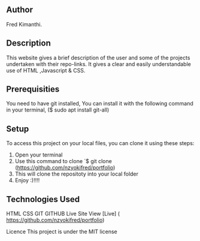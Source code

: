 ## Author
Fred Kimanthi.

## Description
This website gives a brief description of the user and some of the projects undertaken with their repo-links. It gives a clear and easily understandable use of HTML ,Javascript & CSS.

## Prerequisities
You need to have git installed, You can install it with the following command in your terminal, ($ sudo apt install git-all)

## Setup
To access this project on your local files, you can clone it using these steps:

1. Open your terminal
2. Use this command to clone `$ git clone (https://github.com/nzyokifred/portfolio)
3. This will clone the repositoty into your local folder
4. Enjoy :)!!!!

## Technologies Used
HTML
CSS
GIT
GITHUB
Live Site
View [Live] ( https://github.com/nzyokifred/portfolio)

Licence
This project is under the MIT license
